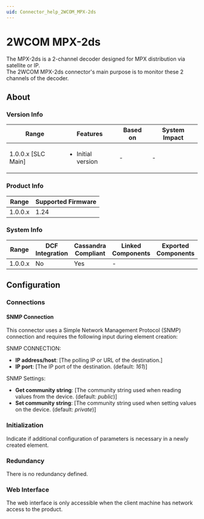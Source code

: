 ```yaml
---
uid: Connector_help_2WCOM_MPX-2ds
---
```


# 2WCOM MPX-2ds

The MPX-2ds is a 2-channel decoder designed for MPX distribution via satellite or IP.  
The 2WCOM MPX-2ds connector's main purpose is to monitor these 2 channels of the decoder.

## About

### Version Info

|Range  |Features  |Based on  |System Impact  |
|---------|---------|---------|---------|
|1.0.0.x [SLC Main]     |<ul><li>Initial version</li></ul>         |-         |-         |

### Product Info

|Range  |Supported Firmware  |
|---------|---------|
|1.0.0.x     |1.24         |

### System Info

|Range  |DCF Integration  |Cassandra Compliant  |Linked Components  |Exported Components   |
|---------|---------|---------|---------|---------|
|1.0.0.x    |No       |Yes         |-         |   |

## Configuration

### Connections

#### SNMP Connection

This connector uses a Simple Network Management Protocol (SNMP) connection and requires the following input during element creation:

SNMP CONNECTION:

- **IP address/host**: [The polling IP or URL of the destination.]
- **IP port**: [The IP port of the destination. (default: *161*)]


SNMP Settings:

- **Get community string**: [The community string used when reading values from the device. (default: *public*)]
- **Set community string**: [The community string used when setting values on the device. (default: *private*)]


### Initialization

Indicate if additional configuration of parameters is necessary in a newly created element.

### Redundancy

There is no redundancy defined.

### Web Interface

The web interface is only accessible when the client machine has network access to the product.

